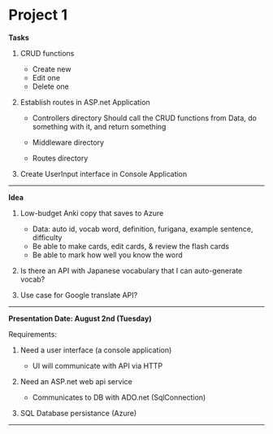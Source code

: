 # Project 1

**Tasks**

1. CRUD functions
    - Create new
    - Edit one
    - Delete one


2. Establish routes in ASP.net Application
    - Controllers directory 
        Should call the CRUD functions from Data, do something with it, and
        return something

    - Middleware directory

    - Routes directory

3. Create UserInput interface in Console Application

--------------------------------------------------------------------------------

**Idea**
1. Low-budget Anki copy that saves to Azure
    - Data: auto id, vocab word, definition, furigana, example sentence, 
        difficulty
    - Be able to make cards, edit cards, & review the flash cards
    - Be able to mark how well you know the word


2. Is there an API with Japanese vocabulary that I can auto-generate vocab?


3. Use case for Google translate API?


--------------------------------------------------------------------------------

**Presentation Date: August 2nd (Tuesday)**

Requirements:
1. Need a user interface (a console application)
    - UI will communicate with API via HTTP

2. Need an ASP.net web api service
    - Communicates to DB with ADO.net (SqlConnection)

3. SQL Database persistance (Azure)



--------------------------------------------------------------------------------
